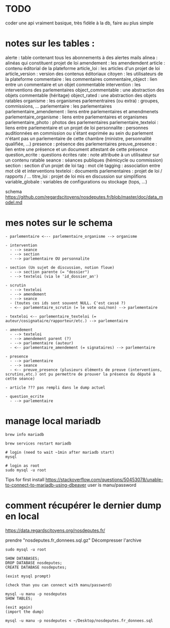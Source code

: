# TODO

<!-- install maria db -->

coder une api vraiment basique, très fidèle à la db, faire au plus simple

# notes sur les tables :

alerte : table contenant tous les abonnements à des alertes mails
alinea : alinéas qui constituent projet de loi
amendement : les amendemdent
article : contenu éditorial de la plateforme
article_loi : les articles d'un projet de loi
article_version : version des contenus éditoriaux
citoyen : les utilisateurs de la plateforme
commentaire : les commentaires
commentaire_object : lien entre un commentaire et un objet commentable
intervention : les interventions des parlementaires
object_commentable : une abstraction des objets commentable (héritage)
object_rated : une abstraction des objets ratables
organisme : les organismes parlementraires (ou extra) : groupes, commissions, ...
parlementaire : les parlementaires
parlementaire_amendement : liens entre parlementaires et amendmenets
parlementaire_organisme : liens entre parlementaires et organismes
parlementaire_photo : photos des parlementaires
parlementaire_texteloi : liens entre parlementaire et un projet de loi
personnalite : personnes auditionnées en commission ou s'étant exprimée au sein du parlement n'étant pas un parlementaire de cette chambre (ministre, personnalité qualifiée, ...)
presence : présence des parlementaires
preuve_presence : lien entre une présence et un document attestant de cette présence
question_ecrite : questions écrites
rate : note attribuée à un utilisateur sur un contenu ratable
seance : séances publiques (hémicycle ou commission)
section : section d'un projet de loi
tag : mot clé
tagging : association entre mot clé et interventions
texteloi : documents parlementaires : projet de loi / rapports / ...
titre_loi : projet de loi mis en discussion sur simplifions
variable_globale : variables de configurations ou stockage (tops, ...)

schema https://github.com/regardscitoyens/nosdeputes.fr/blob/master/doc/data_model.md

# mes notes sur le schema

    - parlementaire <--- parlementaire_organisme --> organisme

    - intervention
      - --> seance
      - --> section
      - --> parlementaire OU personnalite

    - section (Un sujet de discussion, notion floue)
      - --> section parente (= "dossier")
      - --> texteloi (via le 'id_dossier_an')

    - scrutin
      - --> texteloi
      - --> amendement
      - --> seance
      - (toutes ces ids sont souvent NULL. C'est cassé ?)
      - <-- parlementaire_scrutin (= le vote oui/non) --> parlementaire

    - texteloi <-- parlementaire_texteloi (= auteur/cosignataire/rapporteur/etc.) --> parlementaire

    - amendement
      - --> texteloi
      - --> amendement parent (?)
      - --> parlementaire (auteur)
      - <-- parlementaire_amendement (= signataires) --> parlementaire

    - presence
      - --> parlementaire
      - --> seance
      - <-- preuve_presence (plusieurs éléments de preuve (interventions, scrutins,etc.) ont pu permettre de prouver la présence du député à cette séance)

    - article ??? pas rempli dans le dump actuel

    - question_ecrite
      - --> parlementaire

# manage local mariadb

    brew info mariadb

    brew services restart mariadb

    # login (need to wait ~1min after mariadb start)
    mysql

    # login as root
    sudo mysql -u root

Tips for first install
https://stackoverflow.com/questions/50453078/unable-to-connect-to-mariadb-using-dbeaver
user is manu/password

# comment récupérer le dernier dump en local

https://data.regardscitoyens.org/nosdeputes.fr/

prendre "nosdeputes.fr_donnees.sql.gz"
Décompresser l'archive

    sudo mysql -u root

    SHOW DATABASES;
    DROP DATABASE nosdeputes;
    CREATE DATABASE nosdeputes;

    (exist mysql prompt)

    (check than you can connect with manu/password)

    mysql -u manu -p nosdeputes
    SHOW TABLES;

    (exit again)
    (import the dump)

    mysql -u manu -p nosdeputes < ~/Desktop/nosdeputes.fr_donnees.sql
